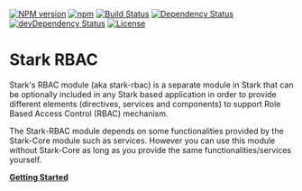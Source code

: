 [![NPM version](https://img.shields.io/npm/v/@nationalbankbelgium/stark-rbac.svg)](https://www.npmjs.com/package/@nationalbankbelgium/stark-rbac)
[![npm](https://img.shields.io/npm/dm/@nationalbankbelgium/stark-rbac.svg)](https://www.npmjs.com/package/@nationalbankbelgium/stark-rbac)
[![Build Status](https://travis-ci.org/NationalBankBelgium/stark.svg?branch=master)](https://travis-ci.org/NationalBankBelgium/stark)
[![Dependency Status](https://david-dm.org/NationalBankBelgium/stark-rbac.svg)](https://david-dm.org/NationalBankBelgium/stark-rbac)
[![devDependency Status](https://david-dm.org/NationalBankBelgium/stark-rbac/dev-status.svg)](https://david-dm.org/NationalBankBelgium/stark-rbac#info=devDependencies)
[![License](https://img.shields.io/cocoapods/l/AFNetworking.svg)](LICENSE)

# Stark RBAC

Stark's RBAC module (aka stark-rbac) is a separate module in Stark that can be optionally included in any Stark based application in order to provide different elements
(directives, services and components) to support Role Based Access Control (RBAC) mechanism.

The Stark-RBAC module depends on some functionalities provided by the Stark-Core module such as services. However you can use this module without Stark-Core
as long as you provide the same functionalities/services yourself.

**[Getting Started](https://stark.nbb.be/api-docs/stark-rbac/latest/additional-documentation/getting-started.html)**
